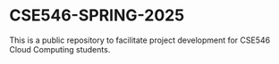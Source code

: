 # CSE546-SPRING-2025
This is a public repository to facilitate project development for CSE546 Cloud Computing students.
